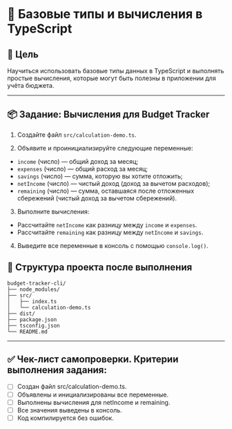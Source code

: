# 🧠 Базовые типы и вычисления в TypeScript

## 🎯 Цель

Научиться использовать базовые типы данных в TypeScript и выполнять простые вычисления, которые могут быть полезны в приложении для учёта бюджета.

---

## 📦 Задание: Вычисления для Budget Tracker

1. Создайте файл `src/calculation-demo.ts`.

2. Объявите и проинициализируйте следующие переменные:

- `income` (число) — общий доход за месяц;
- `expenses` (число) — общий расход за месяц;
- `savings` (число) — сумма, которую вы хотите отложить;
- `netIncome` (число) — чистый доход (доход за вычетом расходов);
- `remaining` (число) — сумма, оставшаяся после отложенных сбережений (чистый доход за вычетом сбережений).

3. Выполните вычисления:

- Рассчитайте `netIncome` как разницу между `income` и `expenses`.
- Рассчитайте `remaining` как разницу между `netIncome` и `savings`.

4. Выведите все переменные в консоль с помощью `console.log()`.

## 📁 Структура проекта после выполнения

```
budget-tracker-cli/
├── node_modules/
├── src/
│   ├── index.ts
│   └── calculation-demo.ts
├── dist/
├── package.json
├── tsconfig.json
└── README.md
```

---

## ✅ Чек-лист самопроверки. Критерии выполнения задания:

- [ ] Создан файл src/calculation-demo.ts.
- [ ] Объявлены и инициализированы все переменные.
- [ ] Выполнены вычисления для netIncome и remaining.
- [ ] Все значения выведены в консоль.
- [ ] Код компилируется без ошибок.